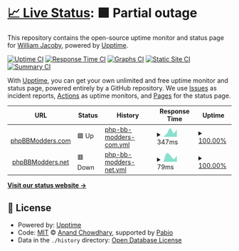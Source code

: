 # [📈 Live Status](https://status.phpbbmodders.net): <!--live status--> **🟧 Partial outage**

This repository contains the open-source uptime monitor and status page for [William Jacoby](http://www.phpbb.com), powered by [Upptime](https://github.com/upptime/upptime).

[![Uptime CI](https://github.com/bonelifer/status/workflows/Uptime%20CI/badge.svg)](https://github.com/bonelifer/status/actions?query=workflow%3A%22Uptime+CI%22)
[![Response Time CI](https://github.com/bonelifer/status/workflows/Response%20Time%20CI/badge.svg)](https://github.com/bonelifer/status/actions?query=workflow%3A%22Response+Time+CI%22)
[![Graphs CI](https://github.com/bonelifer/status/workflows/Graphs%20CI/badge.svg)](https://github.com/bonelifer/status/actions?query=workflow%3A%22Graphs+CI%22)
[![Static Site CI](https://github.com/bonelifer/status/workflows/Static%20Site%20CI/badge.svg)](https://github.com/bonelifer/status/actions?query=workflow%3A%22Static+Site+CI%22)
[![Summary CI](https://github.com/bonelifer/status/workflows/Summary%20CI/badge.svg)](https://github.com/bonelifer/status/actions?query=workflow%3A%22Summary+CI%22)

With [Upptime](https://upptime.js.org), you can get your own unlimited and free uptime monitor and status page, powered entirely by a GitHub repository. We use [Issues](https://github.com/bonelifer/status/issues) as incident reports, [Actions](https://github.com/bonelifer/status/actions) as uptime monitors, and [Pages](https://status.phpbbmodders.net) for the status page.

<!--start: status pages-->
<!-- This summary is generated by Upptime (https://github.com/upptime/upptime) -->
<!-- Do not edit this manually, your changes will be overwritten -->
<!-- prettier-ignore -->
| URL | Status | History | Response Time | Uptime |
| --- | ------ | ------- | ------------- | ------ |
| <img alt="" src="https://icons.duckduckgo.com/ip3/www.phpbbmodders.com.ico" height="13"> [phpBBModders.com](https://www.phpbbmodders.com) | 🟩 Up | [php-bb-modders-com.yml](https://github.com/phpbbmodders/status/commits/HEAD/history/php-bb-modders-com.yml) | <details><summary><img alt="Response time graph" src="./graphs/php-bb-modders-com/response-time-week.png" height="20"> 347ms</summary><br><a href="https://status.phpbbmodders.net/history/php-bb-modders-com"><img alt="Response time 449" src="https://img.shields.io/endpoint?url=https%3A%2F%2Fraw.githubusercontent.com%2Fphpbbmodders%2Fstatus%2FHEAD%2Fapi%2Fphp-bb-modders-com%2Fresponse-time.json"></a><br><a href="https://status.phpbbmodders.net/history/php-bb-modders-com"><img alt="24-hour response time 329" src="https://img.shields.io/endpoint?url=https%3A%2F%2Fraw.githubusercontent.com%2Fphpbbmodders%2Fstatus%2FHEAD%2Fapi%2Fphp-bb-modders-com%2Fresponse-time-day.json"></a><br><a href="https://status.phpbbmodders.net/history/php-bb-modders-com"><img alt="7-day response time 347" src="https://img.shields.io/endpoint?url=https%3A%2F%2Fraw.githubusercontent.com%2Fphpbbmodders%2Fstatus%2FHEAD%2Fapi%2Fphp-bb-modders-com%2Fresponse-time-week.json"></a><br><a href="https://status.phpbbmodders.net/history/php-bb-modders-com"><img alt="30-day response time 449" src="https://img.shields.io/endpoint?url=https%3A%2F%2Fraw.githubusercontent.com%2Fphpbbmodders%2Fstatus%2FHEAD%2Fapi%2Fphp-bb-modders-com%2Fresponse-time-month.json"></a><br><a href="https://status.phpbbmodders.net/history/php-bb-modders-com"><img alt="1-year response time 449" src="https://img.shields.io/endpoint?url=https%3A%2F%2Fraw.githubusercontent.com%2Fphpbbmodders%2Fstatus%2FHEAD%2Fapi%2Fphp-bb-modders-com%2Fresponse-time-year.json"></a></details> | <details><summary><a href="https://status.phpbbmodders.net/history/php-bb-modders-com">100.00%</a></summary><a href="https://status.phpbbmodders.net/history/php-bb-modders-com"><img alt="All-time uptime 100.00%" src="https://img.shields.io/endpoint?url=https%3A%2F%2Fraw.githubusercontent.com%2Fphpbbmodders%2Fstatus%2FHEAD%2Fapi%2Fphp-bb-modders-com%2Fuptime.json"></a><br><a href="https://status.phpbbmodders.net/history/php-bb-modders-com"><img alt="24-hour uptime 100.00%" src="https://img.shields.io/endpoint?url=https%3A%2F%2Fraw.githubusercontent.com%2Fphpbbmodders%2Fstatus%2FHEAD%2Fapi%2Fphp-bb-modders-com%2Fuptime-day.json"></a><br><a href="https://status.phpbbmodders.net/history/php-bb-modders-com"><img alt="7-day uptime 100.00%" src="https://img.shields.io/endpoint?url=https%3A%2F%2Fraw.githubusercontent.com%2Fphpbbmodders%2Fstatus%2FHEAD%2Fapi%2Fphp-bb-modders-com%2Fuptime-week.json"></a><br><a href="https://status.phpbbmodders.net/history/php-bb-modders-com"><img alt="30-day uptime 100.00%" src="https://img.shields.io/endpoint?url=https%3A%2F%2Fraw.githubusercontent.com%2Fphpbbmodders%2Fstatus%2FHEAD%2Fapi%2Fphp-bb-modders-com%2Fuptime-month.json"></a><br><a href="https://status.phpbbmodders.net/history/php-bb-modders-com"><img alt="1-year uptime 100.00%" src="https://img.shields.io/endpoint?url=https%3A%2F%2Fraw.githubusercontent.com%2Fphpbbmodders%2Fstatus%2FHEAD%2Fapi%2Fphp-bb-modders-com%2Fuptime-year.json"></a></details>
| <img alt="" src="https://icons.duckduckgo.com/ip3/www.phpbbmodders.net.ico" height="13"> [phpBBModders.net](https://www.phpbbmodders.net) | 🟥 Down | [php-bb-modders-net.yml](https://github.com/phpbbmodders/status/commits/HEAD/history/php-bb-modders-net.yml) | <details><summary><img alt="Response time graph" src="./graphs/php-bb-modders-net/response-time-week.png" height="20"> 79ms</summary><br><a href="https://status.phpbbmodders.net/history/php-bb-modders-net"><img alt="Response time 86" src="https://img.shields.io/endpoint?url=https%3A%2F%2Fraw.githubusercontent.com%2Fphpbbmodders%2Fstatus%2FHEAD%2Fapi%2Fphp-bb-modders-net%2Fresponse-time.json"></a><br><a href="https://status.phpbbmodders.net/history/php-bb-modders-net"><img alt="24-hour response time 36" src="https://img.shields.io/endpoint?url=https%3A%2F%2Fraw.githubusercontent.com%2Fphpbbmodders%2Fstatus%2FHEAD%2Fapi%2Fphp-bb-modders-net%2Fresponse-time-day.json"></a><br><a href="https://status.phpbbmodders.net/history/php-bb-modders-net"><img alt="7-day response time 79" src="https://img.shields.io/endpoint?url=https%3A%2F%2Fraw.githubusercontent.com%2Fphpbbmodders%2Fstatus%2FHEAD%2Fapi%2Fphp-bb-modders-net%2Fresponse-time-week.json"></a><br><a href="https://status.phpbbmodders.net/history/php-bb-modders-net"><img alt="30-day response time 86" src="https://img.shields.io/endpoint?url=https%3A%2F%2Fraw.githubusercontent.com%2Fphpbbmodders%2Fstatus%2FHEAD%2Fapi%2Fphp-bb-modders-net%2Fresponse-time-month.json"></a><br><a href="https://status.phpbbmodders.net/history/php-bb-modders-net"><img alt="1-year response time 86" src="https://img.shields.io/endpoint?url=https%3A%2F%2Fraw.githubusercontent.com%2Fphpbbmodders%2Fstatus%2FHEAD%2Fapi%2Fphp-bb-modders-net%2Fresponse-time-year.json"></a></details> | <details><summary><a href="https://status.phpbbmodders.net/history/php-bb-modders-net">100.00%</a></summary><a href="https://status.phpbbmodders.net/history/php-bb-modders-net"><img alt="All-time uptime 100.00%" src="https://img.shields.io/endpoint?url=https%3A%2F%2Fraw.githubusercontent.com%2Fphpbbmodders%2Fstatus%2FHEAD%2Fapi%2Fphp-bb-modders-net%2Fuptime.json"></a><br><a href="https://status.phpbbmodders.net/history/php-bb-modders-net"><img alt="24-hour uptime 100.00%" src="https://img.shields.io/endpoint?url=https%3A%2F%2Fraw.githubusercontent.com%2Fphpbbmodders%2Fstatus%2FHEAD%2Fapi%2Fphp-bb-modders-net%2Fuptime-day.json"></a><br><a href="https://status.phpbbmodders.net/history/php-bb-modders-net"><img alt="7-day uptime 100.00%" src="https://img.shields.io/endpoint?url=https%3A%2F%2Fraw.githubusercontent.com%2Fphpbbmodders%2Fstatus%2FHEAD%2Fapi%2Fphp-bb-modders-net%2Fuptime-week.json"></a><br><a href="https://status.phpbbmodders.net/history/php-bb-modders-net"><img alt="30-day uptime 100.00%" src="https://img.shields.io/endpoint?url=https%3A%2F%2Fraw.githubusercontent.com%2Fphpbbmodders%2Fstatus%2FHEAD%2Fapi%2Fphp-bb-modders-net%2Fuptime-month.json"></a><br><a href="https://status.phpbbmodders.net/history/php-bb-modders-net"><img alt="1-year uptime 100.00%" src="https://img.shields.io/endpoint?url=https%3A%2F%2Fraw.githubusercontent.com%2Fphpbbmodders%2Fstatus%2FHEAD%2Fapi%2Fphp-bb-modders-net%2Fuptime-year.json"></a></details>

<!--end: status pages-->

[**Visit our status website →**](https://status.phpbbmodders.net)

## 📄 License

- Powered by: [Upptime](https://github.com/upptime/upptime)
- Code: [MIT](./LICENSE) © [Anand Chowdhary](https://anandchowdhary.com), supported by [Pabio](https://pabio.com)
- Data in the `./history` directory: [Open Database License](https://opendatacommons.org/licenses/odbl/1-0/)
